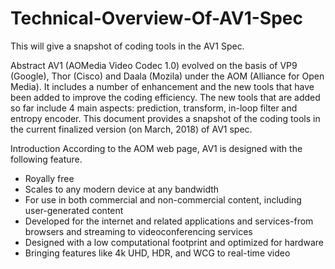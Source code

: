 # Technical-Overview-Of-AV1-Spec
This will give a snapshot of coding tools in the AV1 Spec.

Abstract 
AV1 (AOMedia Video Codec 1.0) evolved on the basis of VP9 (Google), Thor (Cisco) and Daala (Mozila) under the AOM (Alliance for Open Media). It includes a number of enhancement and the new tools that have been added to improve the coding efficiency. The new tools that are added so far include 4 main aspects: prediction, transform, in-loop filter and entropy encoder. This document provides a snapshot of the coding tools in the current finalized version (on March, 2018) of AV1 spec.

Introduction
	According to the AOM web page, AV1 is designed with the following feature.
-	Royally free
-	Scales to any modern device at any bandwidth
-	For use in both commercial and non-commercial content, including user-generated content
-	Developed for the internet and related applications and services-from browsers and streaming to videoconferencing services
-	Designed with a low computational footprint and optimized for hardware
-	Bringing features like 4k UHD, HDR, and WCG to real-time video
